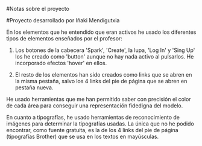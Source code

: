 
#Notas sobre el proyecto

#Proyecto desarrollado por Iñaki Mendigutxia

En los elementos que he entendido que eran activos he usado los diferentes tipos de elementos enseñados por el profesor:

1. Los botones de la cabecera 'Spark', 'Create', la lupa, 'Log In' y 'Sing Up' los he creado como 'button' aunque no hay nada activo al pulsarlos. He incorporado efectos 'hover' en ellos.

2. El resto de los elementos han sido creados como links que se abren en la misma pestaña, salvo los 4 links del pie de página que se abren en pestaña nueva.

He usado herramientas que me han permitido saber con precisión el color de cada área para conseguir una representación fidedigna del modelo.

En cuanto a tipografías, he usado herramientas de reconocimiento de imágenes para determinar la tipografías usadas. La única que no he podido encontrar, como fuente gratuita, es la de los 4 links del pie de página (tipografías Brother) que se usa en los textos en mayúsculas.





